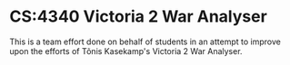 # CS:4340 Victoria 2 War Analyser

This is a team effort done on behalf of students in an attempt to improve upon the efforts of Tõnis Kasekamp's Victoria 2 War Analyser.


